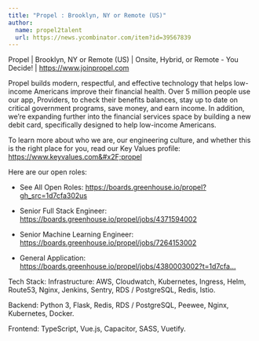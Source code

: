 ```yaml
---
title: "Propel : Brooklyn, NY or Remote (US)"
author:
  name: propel2talent
  url: https://news.ycombinator.com/item?id=39567839
---
```

Propel | Brooklyn, NY or Remote (US) | Onsite, Hybrid, or Remote - You Decide! | <a href="https:&#x2F;&#x2F;www.joinpropel.com" rel="nofollow">https:&#x2F;&#x2F;www.joinpropel.com</a>

Propel builds modern, respectful, and effective technology that helps low-income Americans improve their financial health. Over 5 million people use our app, Providers, to check their benefits balances, stay up to date on critical government programs, save money, and earn income. In addition, we’re expanding further into the financial services space by building a new debit card, specifically designed to help low-income Americans.

To learn more about who we are, our engineering culture, and whether this is the right place for you, read our Key Values profile: <a href="https:&#x2F;&#x2F;www.keyvalues.com&#x2F;propel" rel="nofollow">https:&#x2F;&#x2F;www.keyvalues.com&#x2F;propel</a>

Here are our open roles:

- See All Open Roles: <a href="https:&#x2F;&#x2F;boards.greenhouse.io&#x2F;propel?gh_src=1d7cfa302us" rel="nofollow">https:&#x2F;&#x2F;boards.greenhouse.io&#x2F;propel?gh_src=1d7cfa302us</a>

- Senior Full Stack Engineer: <a href="https:&#x2F;&#x2F;boards.greenhouse.io&#x2F;propel&#x2F;jobs&#x2F;4371594002" rel="nofollow">https:&#x2F;&#x2F;boards.greenhouse.io&#x2F;propel&#x2F;jobs&#x2F;4371594002</a>

- Senior Machine Learning Engineer: <a href="https:&#x2F;&#x2F;boards.greenhouse.io&#x2F;propel&#x2F;jobs&#x2F;7264153002" rel="nofollow">https:&#x2F;&#x2F;boards.greenhouse.io&#x2F;propel&#x2F;jobs&#x2F;7264153002</a>

- General Application: <a href="https:&#x2F;&#x2F;boards.greenhouse.io&#x2F;propel&#x2F;jobs&#x2F;4380003002?t=1d7cfa302us" rel="nofollow">https:&#x2F;&#x2F;boards.greenhouse.io&#x2F;propel&#x2F;jobs&#x2F;4380003002?t=1d7cfa...</a>

Tech Stack: Infrastructure:
AWS, Cloudwatch, Kubernetes, Ingress, Helm, Route53, Nginx, Jenkins, Sentry, RDS &#x2F; PostgreSQL, Redis, Istio.

Backend: Python 3, Flask, Redis, RDS &#x2F; PostgreSQL, Peewee, Nginx, Kubernetes, Docker.

Frontend: TypeScript, Vue.js, Capacitor, SASS, 
Vuetify.
